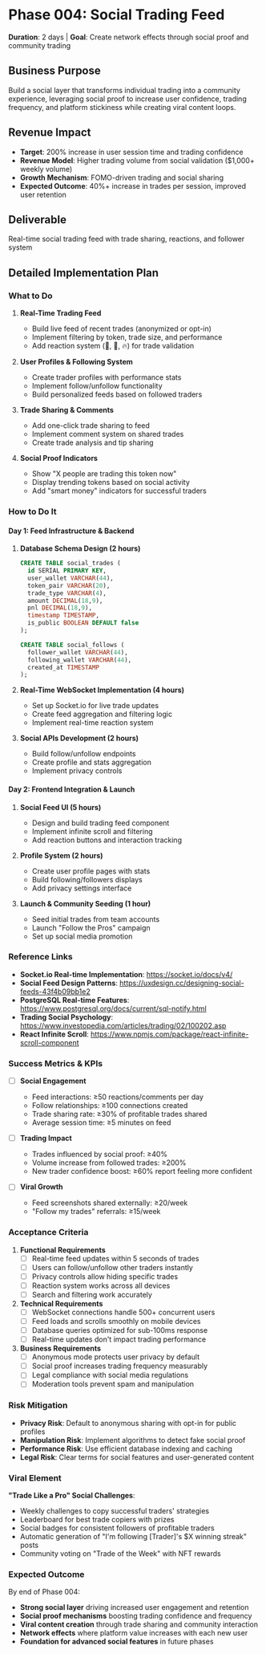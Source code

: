 # Phase 004: Social Trading Feed
**Duration**: 2 days | **Goal**: Create network effects through social proof and community trading

## Business Purpose
Build a social layer that transforms individual trading into a community experience, leveraging social proof to increase user confidence, trading frequency, and platform stickiness while creating viral content loops.

## Revenue Impact
- **Target**: 200% increase in user session time and trading confidence
- **Revenue Model**: Higher trading volume from social validation ($1,000+ weekly volume)
- **Growth Mechanism**: FOMO-driven trading and social sharing
- **Expected Outcome**: 40%+ increase in trades per session, improved user retention

## Deliverable
Real-time social trading feed with trade sharing, reactions, and follower system

## Detailed Implementation Plan

### What to Do
1. **Real-Time Trading Feed**
   - Build live feed of recent trades (anonymized or opt-in)
   - Implement filtering by token, trade size, and performance
   - Add reaction system (🚀, 💎, 🔥) for trade validation

2. **User Profiles & Following System**
   - Create trader profiles with performance stats
   - Implement follow/unfollow functionality
   - Build personalized feeds based on followed traders

3. **Trade Sharing & Comments**
   - Add one-click trade sharing to feed
   - Implement comment system on shared trades
   - Create trade analysis and tip sharing

4. **Social Proof Indicators**
   - Show "X people are trading this token now"
   - Display trending tokens based on social activity
   - Add "smart money" indicators for successful traders

### How to Do It

#### Day 1: Feed Infrastructure & Backend
1. **Database Schema Design (2 hours)**
   ```sql
   CREATE TABLE social_trades (
     id SERIAL PRIMARY KEY,
     user_wallet VARCHAR(44),
     token_pair VARCHAR(20),
     trade_type VARCHAR(4),
     amount DECIMAL(18,9),
     pnl DECIMAL(18,9),
     timestamp TIMESTAMP,
     is_public BOOLEAN DEFAULT false
   );
   
   CREATE TABLE social_follows (
     follower_wallet VARCHAR(44),
     following_wallet VARCHAR(44),
     created_at TIMESTAMP
   );
   ```

2. **Real-Time WebSocket Implementation (4 hours)**
   - Set up Socket.io for live trade updates
   - Create feed aggregation and filtering logic
   - Implement real-time reaction system

3. **Social APIs Development (2 hours)**
   - Build follow/unfollow endpoints
   - Create profile and stats aggregation
   - Implement privacy controls

#### Day 2: Frontend Integration & Launch
1. **Social Feed UI (5 hours)**
   - Design and build trading feed component
   - Implement infinite scroll and filtering
   - Add reaction buttons and interaction tracking

2. **Profile System (2 hours)**
   - Create user profile pages with stats
   - Build following/followers displays
   - Add privacy settings interface

3. **Launch & Community Seeding (1 hour)**
   - Seed initial trades from team accounts
   - Launch "Follow the Pros" campaign
   - Set up social media promotion

### Reference Links
- **Socket.io Real-time Implementation**: https://socket.io/docs/v4/
- **Social Feed Design Patterns**: https://uxdesign.cc/designing-social-feeds-43f4b09bb1e2
- **PostgreSQL Real-time Features**: https://www.postgresql.org/docs/current/sql-notify.html
- **Trading Social Psychology**: https://www.investopedia.com/articles/trading/02/100202.asp
- **React Infinite Scroll**: https://www.npmjs.com/package/react-infinite-scroll-component

### Success Metrics & KPIs
- [ ] **Social Engagement**
  - Feed interactions: ≥50 reactions/comments per day
  - Follow relationships: ≥100 connections created
  - Trade sharing rate: ≥30% of profitable trades shared
  - Average session time: ≥5 minutes on feed

- [ ] **Trading Impact**
  - Trades influenced by social proof: ≥40%
  - Volume increase from followed trades: ≥200%
  - New trader confidence boost: ≥60% report feeling more confident

- [ ] **Viral Growth**
  - Feed screenshots shared externally: ≥20/week
  - "Follow my trades" referrals: ≥15/week

### Acceptance Criteria
1. **Functional Requirements**
   - [ ] Real-time feed updates within 5 seconds of trades
   - [ ] Users can follow/unfollow other traders instantly
   - [ ] Privacy controls allow hiding specific trades
   - [ ] Reaction system works across all devices
   - [ ] Search and filtering work accurately

2. **Technical Requirements**
   - [ ] WebSocket connections handle 500+ concurrent users
   - [ ] Feed loads and scrolls smoothly on mobile devices
   - [ ] Database queries optimized for sub-100ms response
   - [ ] Real-time updates don't impact trading performance

3. **Business Requirements**
   - [ ] Anonymous mode protects user privacy by default
   - [ ] Social proof increases trading frequency measurably
   - [ ] Legal compliance with social media regulations
   - [ ] Moderation tools prevent spam and manipulation

### Risk Mitigation
- **Privacy Risk**: Default to anonymous sharing with opt-in for public profiles
- **Manipulation Risk**: Implement algorithms to detect fake social proof
- **Performance Risk**: Use efficient database indexing and caching
- **Legal Risk**: Clear terms for social features and user-generated content

### Viral Element
**"Trade Like a Pro" Social Challenges**:
- Weekly challenges to copy successful traders' strategies
- Leaderboard for best trade copiers with prizes
- Social badges for consistent followers of profitable traders
- Automatic generation of "I'm following [Trader]'s $X winning streak" posts
- Community voting on "Trade of the Week" with NFT rewards

### Expected Outcome
By end of Phase 004:
- **Strong social layer** driving increased user engagement and retention
- **Social proof mechanisms** boosting trading confidence and frequency  
- **Viral content creation** through trade sharing and community interaction
- **Network effects** where platform value increases with each new user
- **Foundation for advanced social features** in future phases